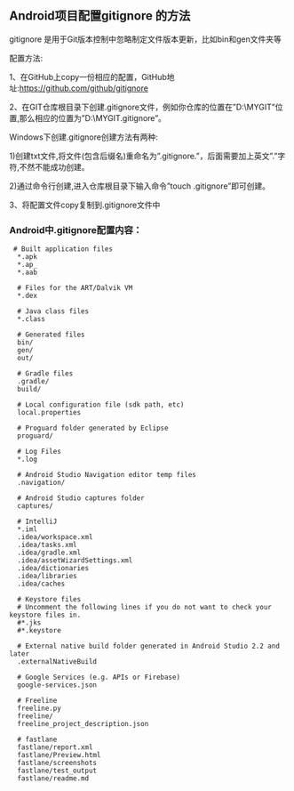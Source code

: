 ##  Android项目配置gitignore 的方法

gitignore 是用于Git版本控制中忽略制定文件版本更新，比如bin和gen文件夹等

配置方法:

1、在GitHub上copy一份相应的配置，GitHub地址:https://github.com/github/gitignore



2、在GIT仓库根目录下创建.gitignore文件，例如你仓库的位置在”D:\MYGIT”位置,那么相应的位置为”D:\MYGIT\.gitignore”。


Windows下创建.gitignore创建方法有两种:

1)创建txt文件,将文件(包含后缀名)重命名为”.gitignore.”，后面需要加上英文”.”字符,不然不能成功创建。

2)通过命令行创建,进入仓库根目录下输入命令”touch .gitignore”即可创建。



3、将配置文件copy复制到.gitignore文件中


### Android中.gitignore配置内容：

     # Built application files
      *.apk
      *.ap_
      *.aab

      # Files for the ART/Dalvik VM
      *.dex

      # Java class files
      *.class

      # Generated files
      bin/
      gen/
      out/

      # Gradle files
      .gradle/
      build/

      # Local configuration file (sdk path, etc)
      local.properties

      # Proguard folder generated by Eclipse
      proguard/

      # Log Files
      *.log

      # Android Studio Navigation editor temp files
      .navigation/

      # Android Studio captures folder
      captures/

      # IntelliJ
      *.iml
      .idea/workspace.xml
      .idea/tasks.xml
      .idea/gradle.xml
      .idea/assetWizardSettings.xml
      .idea/dictionaries
      .idea/libraries
      .idea/caches

      # Keystore files
      # Uncomment the following lines if you do not want to check your keystore files in.
      #*.jks
      #*.keystore

      # External native build folder generated in Android Studio 2.2 and later
      .externalNativeBuild

      # Google Services (e.g. APIs or Firebase)
      google-services.json

      # Freeline
      freeline.py
      freeline/
      freeline_project_description.json

      # fastlane
      fastlane/report.xml
      fastlane/Preview.html
      fastlane/screenshots
      fastlane/test_output
      fastlane/readme.md
